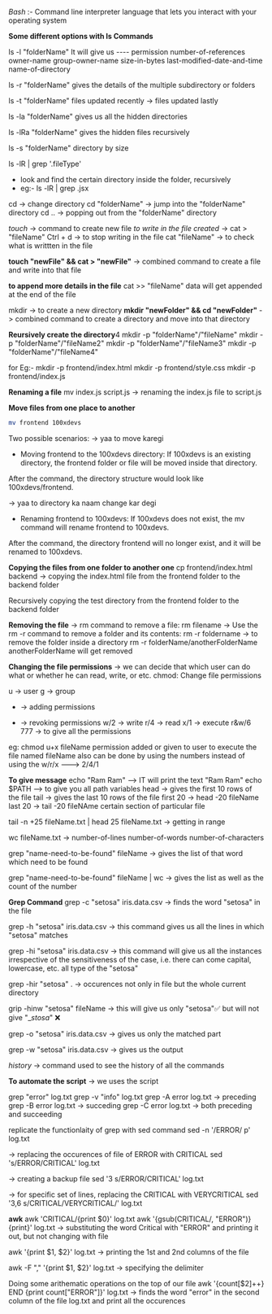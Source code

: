 _Bash_ :- Command line interpreter language that lets you interact with your operating system

**Some different options with ls Commands**

ls -l "folderName"
It will give us ---- permission number-of-references owner-name group-owner-name size-in-bytes last-modified-date-and-time name-of-directory

ls -r "folderName"
gives the details of the multiple subdirectory or folders

ls -t "folderName"
files updated recently -> files updated lastly

ls -la "folderName"
gives us all the hidden directories

ls -lRa "folderName"
gives the hidden files recursively

ls -s "folderName"
directory by size

ls -lR | grep '.fileType'

- look and find the certain directory inside the folder, recursively
- eg:- ls -lR | grep .jsx

cd -> change directory
cd "folderName" -> jump into the "folderName" directory
cd .. -> popping out from the "folderName" directory

_touch_ -> command to create new file
_to write in the file created_ -> cat > "fileName"
Ctrl + d -> to stop writing in the file
cat "fileName" -> to check what is writtten in the file

**touch "newFile" && cat > "newFile"** -> combined command to create a file and write into that file

**to append more details in the file**
cat >> "fileName"
data will get appended at the end of the file

mkdir -> to create a new directory
**mkdir "newFolder" && cd "newFolder"** -> combined command to create a directory and move into that directory

**Reursively create the directory**4
mkdir -p "folderName"/"fileName"
mkdir -p "folderName"/"fileName2"
mkdir -p "folderName"/"fileName3"
mkdir -p "folderName"/"fileName4"

for Eg:- mkdir -p frontend/index.html
mkdir -p frontend/style.css
mkdir -p frontend/index.js

**Renaming a file**
mv index.js script.js -> renaming the index.js file to script.js

**Move files from one place to another**

```Bash Code
mv frontend 100xdevs
```

Two possible scenarios: -> yaa to move karegi

- Moving frontend to the 100xdevs directory: If 100xdevs is an existing directory, the frontend folder or file will be moved inside that directory.

After the command, the directory structure would look like 100xdevs/frontend.

-> yaa to directory ka naam change kar degi

- Renaming frontend to 100xdevs: If 100xdevs does not exist, the mv command will rename frontend to 100xdevs.

After the command, the directory frontend will no longer exist, and it will be renamed to 100xdevs.

**Copying the files from one folder to another one**
cp frontend/index.html backend
-> copying the index.html file from the frontend folder to the backend folder

Recursively copying the test directory from the frontend folder to the backend folder

**Removing the file**
-> rm command to remove a file: rm filename
-> Use the rm -r command to remove a folder and its contents: rm -r foldername
-> to remove the folder inside a directory
rm -r folderName/anotherFolderName
anotherFolderName will get removed

**Changing the file permissions**
-> we can decide that which user can do what or whether he can read, write, or etc.
chmod: Change file permissions

u -> user
g -> group

- -> adding permissions

* -> revoking permissions
  w/2 -> write
  r/4 -> read
  x/1 -> execute
  r&w/6
  777 -> to give all the permissions

eg: chmod u+x fileName
permission added or given to user to execute the file named fileName
also can be done by using the numbers instead of using the w/r/x ---> 2/4/1

**To give message**
echo "Ram Ram" --> IT will print the text "Ram Ram"
echo $PATH --> to give you all path variables
head -> gives the first 10 rows of the file
tail -> gives the last 10 rows of the file
first 20 -> head -20 fileName
last 20 -> tail -20 fileNAme
certain section of particular file

tail -n +25 fileName.txt | head 25 fileName.txt -> getting in range

wc fileName.txt -> number-of-lines number-of-words number-of-characters

grep "name-need-to-be-found" fileName -> gives the list of that word which need to be found

grep "name-need-to-be-found" fileName | wc -> gives the list as well as the count of the number

**Grep Command**
grep -c "setosa" iris.data.csv
-> finds the word "setosa" in the file

grep -h "setosa" iris.data.csv -> this command gives us all the lines in which "setosa" matches

grep -hi "setosa" iris.data.csv -> this command will give us all the instances irrespective of the sensitiveness of the case, i.e. there can come capital, lowercase, etc. all type of the "setosa"

grep -hir "setosa" . -> occurences not only in file but the whole current directory

grip -hinw "setosa" fileName -> this will give us only "setosa"✅ but will not give "\__stosa_" ❌

grep -o "setosa" iris.data.csv -> gives us only the matched part

grep -w "setosa" iris.data.csv -> gives us the output

_history_ -> command used to see the history of all the commands

**To automate the script** -> we uses the script

grep "error" log.txt
grep -v "info" log.txt
grep -A error log.txt -> preceding
grep -B error log.txt -> succeding
grep -C error log.txt -> both preceding and succeeding

replicate the functionlaity of grep with sed command
sed -n '/ERROR/ p' log.txt

-> replacing the occurences of file of ERROR with CRITICAL
sed 's/ERROR/CRITICAL' log.txt

-> creating a backup file
sed '3 s/ERROR/CRITICAL' log.txt

-> for specific set of lines, replacing the CRITICAL with VERYCRITICAL
sed '3,6 s/CRITICAL/VERYCRITICAL/' log.txt

**awk**
awk 'CRITICAL/{print $0}' log.txt
awk '{gsub(CRITICAL/, "ERROR")}{print}' log.txt -> substituting the word Critical with "ERROR" and printing it out, but not changing with file

awk '{print $1, $2}' log.txt -> printing the 1st and 2nd columns of the file

awk -F "," '{print $1, $2}' log.txt -> specifying the delimiter

Doing some arithematic operations on the top of our file
awk '{count[$2]++} END {print count["ERROR"]}' log.txt
-> finds the word "error" in the second column of the file log.txt and print all the occurences
